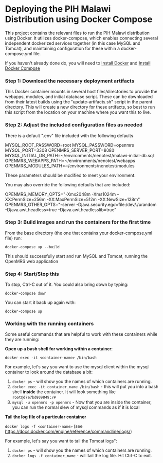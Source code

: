 # Deploying the PIH Malawi Distribution using Docker Compose

This project contains the relevant files to run the PIH Malawi distribution using Docker.  It utilizes docker-compose, which enables connecting several independent
dockerized services together (in this case MySQL and Tomcat), and maintaining configuration for these within a docker-compose.yml file.

If you haven't already done do, you will need to [Install Docker](https://docs.docker.com/) and [Install Docker Compose](https://docs.docker.com/compose/)

### Step 1:  Download the necessary deployment artifacts

This Docker container mounts in several host files/directories to provide the webapps, modules, and initial database script.
These can be downloaded from their latest builds using the "update-artifacts.sh" script in the parent directory.
This will create a new directory for these artifacts, so best to run this script from the location on your machine where you want this to live.

### Step 2:  Adjust the included configuration files as needed

There is a default ".env" file included with the following defaults

MYSQL_ROOT_PASSWORD=root
MYSQL_PASSWORD=openmrs
MYSQL_PORT=3308
OPENMRS_SERVER_PORT=8080
MYSQL_INITIAL_DB_PATH=~/environments/nenotest/malawi-initial-db.sql
OPENMRS_WEBAPPS_PATH=~/environments/nenotest/webapps
OPENMRS_MODULES_PATH=~/environments/nenotest/modules

These parameters should be modified to meet your environment.

You may also override the following defaults that are included:

OPENMRS_MEMORY_OPTS="-Xmx2048m -Xms1024m -XX:PermSize=256m -XX:MaxPermSize=512m -XX:NewSize=128m"
OPENMRS_OTHER_OPTS="-server -Djava.security.egd=file:/dev/./urandom -Djava.awt.headless=true -Djava.awt.headlesslib=true"

### Step 3:  Build images and run the containers for the first time

From the base directory (the one that contains your docker-compose.yml file) run:

`docker-compose up --build`

This should successfully start and run MySQL and Tomcat, running the OpenMRS web application

### Step 4:  Start/Stop this

To stop, Ctrl-C out of it.  You could also bring down by typing:

`docker-compose down`

You can start it back up again with:

`docker-compose up`


### Working with the running containers

Some useful commands that are helpful to work with these containers while they are running:

**Open up a bash shell for working within a container**: 

`docker exec -it <container-name> /bin/bash`

For example, let's say you want to use the mysql client within the mysql container to look around the database a bit:

1. `docker ps` - will show you the names of which containers are running.
2. `docker exec -it container_name /bin/bash` - this will put you into a bash shell __inside__ the container.  It will look something like `root@d7e7bd809849:/#`
3. `mysql -u openmrs -p openmrs` - Now that you are inside the container, you can run the normal slew of mysql commands as if it is local

**Tail the log file of a particular container**

`docker logs -f <container-name>` (see https://docs.docker.com/engine/reference/commandline/logs/)

For example, let's say you want to tail the Tomcat logs":

1. `docker ps` - will show you the names of which containers are running.
2. `docker logs -f container_name` - will tail the log file.  Hit Ctrl-C to exit.
